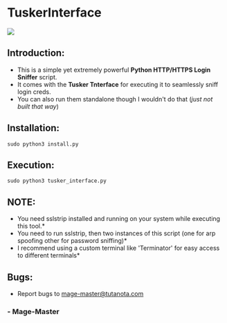 # TuskerInterface


![](https://github.com/mage-master/TuskerInterface/blob/main/logo.png)




## Introduction:

- This is a simple yet extremely powerful **Python HTTP/HTTPS Login Sniffer** script.
- It comes with the **Tusker Tnterface** for executing it to seamlessly sniff login creds.
- You can also run them standalone though I wouldn't do that (*just not built that way*)



## Installation:

 ```sudo python3 install.py```




## Execution:
 ```sudo python3 tusker_interface.py```


 
## NOTE: 

- You need sslstrip installed and running on your system while executing this tool.*
- You need to run sslstrip, then two instances of this script (one for arp spoofing other for password sniffing)*
- I recommend using a custom terminal like 'Terminator' for easy access to different terminals*


## Bugs:
- Report bugs to mage-master@tutanota.com

### - Mage-Master

